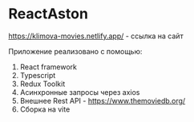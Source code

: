 # ReactAston

https://klimova-movies.netlify.app/ - ссылка на сайт

Приложение реализовано с помощью:
1. React framework
2. Typescript
2. Redux Toolkit
3. Асинхронные запросы через axios
4. Внешнее Rest API - https://www.themoviedb.org/
5. Сборка на vite
